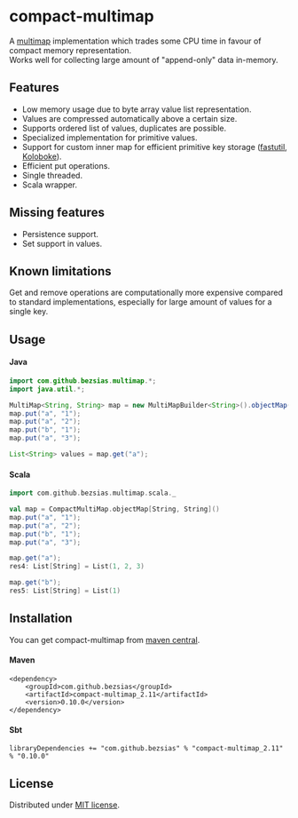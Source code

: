 # compact-multimap

A [multimap] implementation which trades some CPU time in favour of compact memory representation.  
Works well for collecting large amount of "append-only" data in-memory. 

## Features

 * Low memory usage due to byte array value list representation.
 * Values are compressed automatically above a certain size.
 * Supports ordered list of values, duplicates are possible. 
 * Specialized implementation for primitive values.
 * Support for custom inner map for efficient primitive key storage ([fastutil], [Koloboke]). 
 * Efficient put operations.
 * Single threaded.
 * Scala wrapper.
 
## Missing features

 * Persistence support.
 * Set support in values.

## Known limitations

Get and remove operations are computationally more expensive compared to standard implementations, especially for large amount of values for a single key.

## Usage

#### Java

```java
import com.github.bezsias.multimap.*;
import java.util.*;

MultiMap<String, String> map = new MultiMapBuilder<String>().objectMap();
map.put("a", "1");
map.put("a", "2");
map.put("b", "1");
map.put("a", "3");

List<String> values = map.get("a");
```

#### Scala

```scala
import com.github.bezsias.multimap.scala._

val map = CompactMultiMap.objectMap[String, String]()
map.put("a", "1");
map.put("a", "2");
map.put("b", "1");
map.put("a", "3");

map.get("a");
res4: List[String] = List(1, 2, 3)

map.get("b");
res5: List[String] = List(1)
```

## Installation

You can get compact-multimap from [maven central].

#### Maven
```
<dependency>
    <groupId>com.github.bezsias</groupId>
    <artifactId>compact-multimap_2.11</artifactId>
    <version>0.10.0</version>
</dependency>
```

#### Sbt

```
libraryDependencies += "com.github.bezsias" % "compact-multimap_2.11" % "0.10.0"
```

## License

Distributed under [MIT license](http://choosealicense.com/licenses/mit/).

[multimap]: https://en.wikipedia.org/wiki/Multimap
[maven central]: http://search.maven.org/#search%7Cga%7C1%7Ca%3A%22compact-multimap_2.11%22
[Koloboke]: https://github.com/leventov/Koloboke
[fastutil]: https://github.com/vigna/fastutil
